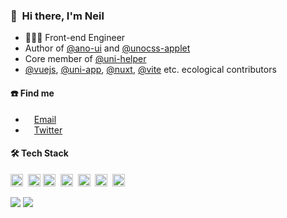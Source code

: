 <!-- <img src="https://readme-typing-svg.herokuapp.com/?font=Menlo&vCenter=true&lines=console.log(%27Hello+World!%27);Everything+happens+for+the+best."> -->

### 👋 &nbsp;Hi there, I'm Neil
- 🧑🏻‍💻 Front-end Engineer
- Author of [@ano-ui](https://github.com/ano-ui) and [@unocss-applet](https://github.com/unocss-applet)
- Core member of [@uni-helper](https://github.com/uni-helper)
- [@vuejs](https://github.com/vuejs/core), [@uni-app](https://github.com/dcloudio/uni-app), [@nuxt](https://github.com/nuxt/nuxt), [@vite](https://github.com/vitejs/vite) etc. ecological contributors


#### ☎️ Find me

- <img height="10" src="https://api.iconify.design/fxemoji:email.svg">  [Email](mailto:zguoleex@gmail.com)
- <img height="10" src="https://api.iconify.design/logos:twitter.svg"> [Twitter](https://twitter.com/nei1ee)

#### 🛠 Tech Stack

<code><img height="20" src="https://api.iconify.design/logos-vue.svg"></code>&nbsp;
<code><img height="20" src="https://api.iconify.design/logos-react.svg"></code>
<code><img height="20" src="https://api.iconify.design/logos-vitejs.svg"></code>&nbsp;
<code><img height="20" src="https://api.iconify.design/logos-nuxt-icon.svg"></code>&nbsp;
<code><img height="20" src="https://api.iconify.design/logos-unocss.svg"></code>&nbsp;
<code><img height="20" src="https://api.iconify.design/logos-go.svg"></code>&nbsp;
<code><img height="20" src="https://api.iconify.design/logos-swift.svg"></code>&nbsp;

<p>
  <img src="https://cdn.jsdelivr.net/gh/zguolee/github-stats-transparent@output/generated/overview.svg">
  <img src="https://cdn.jsdelivr.net/gh/zguolee/github-stats-transparent@output/generated/languages.svg">
 </p>
